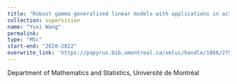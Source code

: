 ```yaml
---
title: "Robust gamma generalized linear models with applications in actuarial science"
collection: supervision
name: "Yuxi Wang"
permalink: 
type: "MSc"
start-end: "2020-2022"
overwrite_link: 'https://papyrus.bib.umontreal.ca/xmlui/handle/1866/27966'
---
```


Department of Mathematics and Statistics, Université de Montréal
